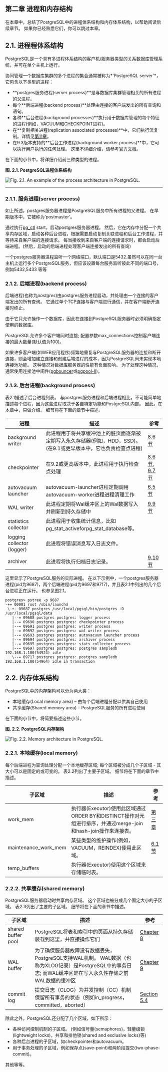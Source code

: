 ## 第二章 进程和内存结构

在本章中，总结了PostgreSQL中的进程体系结构和内存体系结构，以帮助阅读后续章节。 如果你已经熟悉它们，你可以跳过本章。

## 2.1. 进程程体系结构 

PostgreSQL是一个具有多进程体系结构的客户机/服务器类型的关系数据库管理系统，并可在单个主机上运行。

协同管理一个数据库集群的多个进程的集合通常被称为*'PostgreSQL server'*，它包含以下类型的进程：

- **postgres服务进程(server process)**是与数据库集群管理相关的所有进程的父进程。
- 每个**后端进程(backend process)**处理由连接的客户端发出的所有查询和语句。
- 各种**后台进程(background processes)**执行用于数据库管理的每个特征的进程(例如，VACUUM和CHECKPOINT进程)。
- 在**复制相关进程(replication associated processes)**中，它们执行流复制。详情见[第11章](ch11.md)。 
- 在9.3版本支持的**后台工作进程(background worker process)**中，它可以执行用户执行的任何处理。 这里不详细介绍，请参考[官方文档](http://www.postgresql.org/docs/current/static/bgworker.html)。

在下面的小节中，将详细介绍前三种类型的进程。

**图. 2.1. PostgreSQL进程体系结构**

![Fig. 2.1. An example of the process architecture in PostgreSQL.](https://github.com/yonj1e/The-Internals-of-PostgreSQL/blob/master/imgs/ch2/fig-2-01.png?raw=true)

------

### 2.1.1. 服务进程(server process) 

如上所述，postgres服务器进程是PostgreSQL服务中所有进程的父进程。 在早期版本中，它被称为‘postmaster’。

通过执行[pg_ctl](http://www.postgresql.org/docs/current/static/app-pg-ctl.html) start，启动postgres服务器进程。 然后，它在内存中分配一个共享内存区域，启动各种后台进程，根据需要启动复制关联进程和后台工作进程，并等待来自客户端的连接请求。 每当接收到来自客户端的连接请求时，都会启动后端进程。(然后，启动的后端进程处理客户端连接发出的所有查询)

一个postgres服务器进程监听一个网络端口，默认端口是5432.虽然可以在同一台主机上运行多个PostgreSQL服务，但应该设置每台服务监听彼此不同的端口号，例如5432,5433 等等

### 2.1.2. 后端进程(backend process)

后端进程(也称为*postgres*)由postgres服务进程启动，并处理由一个连接的客户端发出的所有查询。 它通过单个TCP连接与客户端进行通信，并在客户端断开连接时终止。

由于它只允许操作一个数据库，因此在连接到PostgreSQL服务器时必须明确指定使用的数据库。

PostgreSQL允许多个客户端同时连接; 配置参数max_connections控制客户端连接的最大数量(默认值为100)。

如果许多客户端(如WEB应用程序)频繁地重复与PostgreSQL服务器的连接和断开连接，则会增加建立连接和创建后端进程的成本，因为PostgreSQL尚未实现本地连接池功能。 这种情况对数据库服务器的性能有负面影响。 为了处理这种情况，通常使用连接池中间件([pgbouncer](https://pgbouncer.github.io/)或[pgpool-II](http://www.pgpool.net/mediawiki/index.php/Main_Page))。

### 2.1.3. 后台进程(background process)

表2.1描述了后台进程列表。 与postgres服务进程和后端进程相比，不可能简单地描述每个进程，因为这些进程取决于各自特定功能和PostgreSQL内部。 因此，在本章中，只做介绍。 细节将在下面的章节中描述。

| 进程                       | 描述                                                         | 参考                                                         |
| -------------------------- | ------------------------------------------------------------ | ------------------------------------------------------------ |
| background writer          | 此进程用于将共享缓冲池上的脏页面逐渐被定期写入永久存储器(例如，HDD，SSD)。 (在9.1或更早版本中，它也负责检查点进程) | [8.6 节](http://www.interdb.jp/pg/pgsql08.html#_8.6.)        |
| checkpointer               | 在9.2或更高版本中，此进程用于执行检查点处理                  | [8.6 节](http://www.interdb.jp/pg/pgsql08.html#_8.6.), [9.7 节](http://www.interdb.jp/pg/pgsql09.html#_9.7.) |
| autovacuum launcher        | autovacuum-launcher进程定期调用autovacuum-worker进程进程清理工作 | [6.5 节](http://www.interdb.jp/pg/pgsql06.html#_6.5.)        |
| WAL writer                 | 此进程定期将Wal缓冲区上的Wal数据写入并刷新到持久存储中       | [9.9 节](http://www.interdb.jp/pg/pgsql09.html#_9.9.)        |
| statistics collector       | 此进程用于收集统计信息，比如pg_stat_activeforpg_stat_database等。 |                                                              |
| logging collector (logger) | 此进程将错误消息写入日志文件。                               |                                                              |
| archiver                   | 此进程将执行归档日志记录。                                   | [9.10 节](http://www.interdb.jp/pg/pgsql09.html#_9.10.)      |

这里显示了PostgreSQL服务的实际进程。 在以下示例中，一个postgres服务器进程(pid为9687)，两个后端进程(pid为9697和9717)，并且表2.1中列出的几个后台进程正在运行。 也参见图2.1。

```shell
postgres> pstree -p 9687
-+= 00001 root /sbin/launchd
 \-+- 09687 postgres /usr/local/pgsql/bin/postgres -D /usr/local/pgsql/data
   |--= 09688 postgres postgres: logger process     
   |--= 09690 postgres postgres: checkpointer process     
   |--= 09691 postgres postgres: writer process     
   |--= 09692 postgres postgres: wal writer process     
   |--= 09693 postgres postgres: autovacuum launcher process     
   |--= 09694 postgres postgres: archiver process     
   |--= 09695 postgres postgres: stats collector process     
   |--= 09697 postgres postgres: postgres sampledb 192.168.1.100(54924) idle  
   \--= 09717 postgres postgres: postgres sampledb 192.168.1.100(54964) idle in transaction  
```

## 2.2. 内存体系结构 

PostgreSQL中的内存架构可以分为两大类：

- 本地缓存(Local memory area) – 由每个后端进程分配以供其自己使用
- 共享缓存(Shared memory area) – PostgreSQL服务的所有进程使用

在下面的小节中，将简要描述这些小节。

**图. 2.2. PostgreSQL内存架构**

![Fig. 2.2. Memory architecture in PostgreSQL.](https://github.com/yonj1e/The-Internals-of-PostgreSQL/blob/master/imgs/ch2/fig-2-02.png?raw=true)

### 2.2.1. 本地缓存(local memory)

每个后端进程为查询处理分配一个本地缓存区域; 每个区域被分成几个子区域 - 其大小可以是固定的或可变的。 表2.2列出了主要子区域。 细节将在下面的章节中描述。

| 子区域               | 描述                                                         | 参考                                                  |
| -------------------- | ------------------------------------------------------------ | ----------------------------------------------------- |
| work_mem             | 执行器(Executor)使用此区域通过ORDER BY和DISTINCT操作对元组进行排序，并通过merge-join和hash-join操作来连接表。 | [第三章](http://www.interdb.jp/pg/pgsql03.html)       |
| maintenance_work_mem | 某些类型的维护操作(例如，VACUUM，REINDEX)使用此区域。        | [6.1 节](http://www.interdb.jp/pg/pgsql06.html#_6.1.) |
| temp_buffers         | 执行器(Executor)使用这个区域来存储临时表。                   |                                                       |

### 2.2.2. 共享缓存(shared memory)

PostgreSQL服务器启动时共享内存区域。 这个区域也被分成几个固定大小的子区域。 表2.3列出了主要的子区域。 细节将在下面的章节中描述。

| 子区域             | 描述                                                         | 参考                                                       |
| ------------------ | ------------------------------------------------------------ | ---------------------------------------------------------- |
| shared buffer pool | PostgreSQL将表和索引中的页面从持久存储装载到这里，并直接操作它们 | [Chapter 8](http://www.interdb.jp/pg/pgsql08.html)         |
| WAL buffer         | 为了确保服务器故障没有数据丢失，PostgreSQL支持WAL机制。 WAL数据（也称为XLOG记录）是PostgreSQL中的事务日志; 而WAL缓冲区是在写入永久性存储之前WAL数据的缓冲区 | [Chapter 9](http://www.interdb.jp/pg/pgsql09.html)         |
| commit log         | 提交日志（CLOG）为并发控制（CC）机制保留所有事务的状态（例如in_progress，committed，aborted） | [Section 5.4](http://www.interdb.jp/pg/pgsql05.html#_5.4.) |

除此之外，PostgreSQL还分配了几个区域，如下所示：

- 各种访问控制机制的子区域。 (例如信号量(semaphores)，轻量级锁(lightweight locks)，共享和排他锁(shared and exclusive locks)等)
- 各种后台进程的子区域，如checkpointer和autovacuum。
- 用于事务处理的子区域，例如保存点(save-point)和两阶段提交(two-phase-commit)。

其他等等。